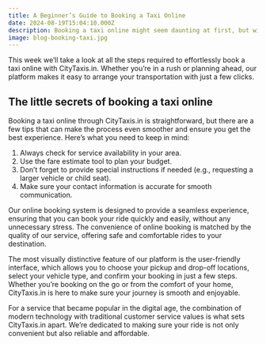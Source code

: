 ```yaml
---
title: A Beginner’s Guide to Booking a Taxi Online
date: 2024-08-19T15:04:10.000Z
description: Booking a taxi online might seem daunting at first, but with a few simple steps, you can easily secure a reliable ride and reach your destination hassle-free.
image: blog-booking-taxi.jpg
---
```


This week we’ll take a look at all the steps required to effortlessly book a taxi online with CityTaxis.in. Whether you’re in a rush or planning ahead, our platform makes it easy to arrange your transportation with just a few clicks.

## The little secrets of booking a taxi online

Booking a taxi online through CityTaxis.in is straightforward, but there are a few tips that can make the process even smoother and ensure you get the best experience. Here’s what you need to keep in mind:

1. Always check for service availability in your area.
2. Use the fare estimate tool to plan your budget.
3. Don’t forget to provide special instructions if needed (e.g., requesting a larger vehicle or child seat).
4. Make sure your contact information is accurate for smooth communication.

Our online booking system is designed to provide a seamless experience, ensuring that you can book your ride quickly and easily, without any unnecessary stress. The convenience of online booking is matched by the quality of our service, offering safe and comfortable rides to your destination.

The most visually distinctive feature of our platform is the user-friendly interface, which allows you to choose your pickup and drop-off locations, select your vehicle type, and confirm your booking in just a few steps. Whether you’re booking on the go or from the comfort of your home, CityTaxis.in is here to make sure your journey is smooth and enjoyable.

For a service that became popular in the digital age, the combination of modern technology with traditional customer service values is what sets CityTaxis.in apart. We’re dedicated to making sure your ride is not only convenient but also reliable and affordable.
